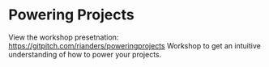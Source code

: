 # Powering Projects
View the workshop presetnation: https://gitpitch.com/rianders/poweringprojects 
Workshop to get an intuitive understanding of how to power your projects.
